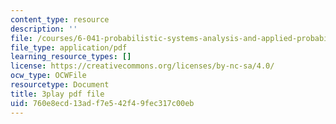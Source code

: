 ```yaml
---
content_type: resource
description: ''
file: /courses/6-041-probabilistic-systems-analysis-and-applied-probability-fall-2010/760e8ecd13adf7e542f49fec317c00eb_gMTiAeE0NCw.pdf
file_type: application/pdf
learning_resource_types: []
license: https://creativecommons.org/licenses/by-nc-sa/4.0/
ocw_type: OCWFile
resourcetype: Document
title: 3play pdf file
uid: 760e8ecd-13ad-f7e5-42f4-9fec317c00eb
---
```

